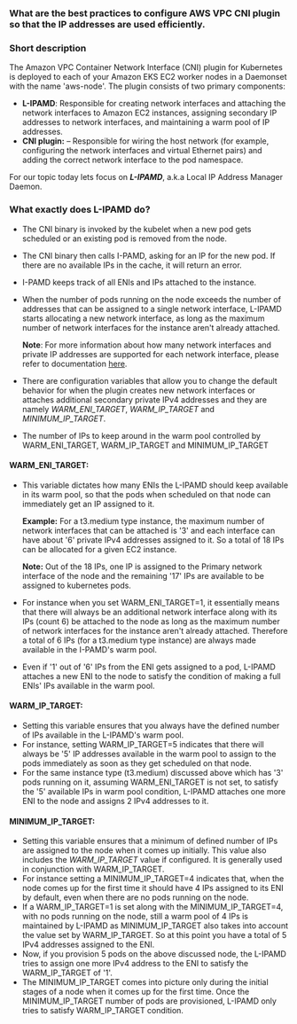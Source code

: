 ### **What are the best practices to configure AWS VPC CNI plugin so that the IP addresses are used efficiently.**

### **Short description**

The Amazon VPC Container Network Interface (CNI) plugin for Kubernetes is deployed to each of your Amazon EKS EC2 worker nodes in a Daemonset with the name 'aws-node'. The plugin consists of two primary components: 
- **L-IPAMD**: Responsible for creating network interfaces and attaching the network interfaces to Amazon EC2 instances, assigning secondary IP addresses to network interfaces, and maintaining a warm pool of IP addresses. 
- **CNI plugin:** – Responsible for wiring the host network (for example, configuring the network interfaces and virtual Ethernet pairs) and adding the correct network interface to the pod namespace.

For our topic today lets focus on ***L-IPAMD***, a.k.a Local IP Address Manager Daemon.

### **What exactly does L-IPAMD do?**
- The CNI binary is invoked by the kubelet when a new pod gets scheduled or an existing pod is removed from the node.
- The CNI binary then calls I-PAMD, asking for an IP for the new pod. If there are no available IPs in the cache, it will return an error.
- I-PAMD keeps track of all ENIs and IPs attached to the instance.
- When the number of pods running on the node exceeds the number of addresses that can be assigned to a single network interface, L-IPAMD starts allocating a new network interface, as long as the maximum number of network interfaces for the instance aren't already attached. 

    **Note**: For more information about how many network interfaces and private IP addresses are supported for each network interface, please refer to documentation [here](https://docs.aws.amazon.com/AWSEC2/latest/UserGuide/using-eni.html#AvailableIpPerENI).

- There are configuration variables that allow you to change the default behavior for when the plugin creates new network interfaces or attaches additional secondary private IPv4 addresses and they are namely *WARM_ENI_TARGET*, *WARM_IP_TARGET* and *MINIMUM_IP_TARGET*.
- The number of IPs to keep around in the warm pool controlled by WARM_ENI_TARGET, WARM_IP_TARGET and MINIMUM_IP_TARGET

#### **WARM_ENI_TARGET:** 
-  This variable dictates how many ENIs the L-IPAMD should keep available in its warm pool, so that the pods when scheduled on that node can immediately get an IP assigned to it.
   
    **Example:** For a t3.medium type instance, the maximum number of network interfaces that can be attached is '3' and each interface can have about '6' private IPv4 addresses assigned to it. So a total of 18 IPs can be allocated for a given EC2 instance. 
    
    **Note:** Out of the 18 IPs, one IP is assigned to the Primary network interface of the node and the remaining '17' IPs are available to be assigned to kubernetes pods.

- For instance when you set WARM_ENI_TARGET=1, it essentially means that there will always be an additional network interface along with its IPs (count 6) be attached to the node as long as the maximum number of network interfaces for the instance aren't already attached. Therefore a total of 6 IPs (for a t3.medium type instance) are always made available in the I-PAMD's warm pool.
- Even if '1' out of '6' IPs from the ENI gets assigned to a pod, L-IPAMD attaches a new ENI to the node to satisfy the condition of making a full ENIs' IPs available in the warm pool.

#### **WARM_IP_TARGET:** 
- Setting this variable ensures that you always have the defined number of IPs available in the L-IPAMD's warm pool.
- For instance, setting WARM_IP_TARGET=5 indicates that there will always be '5' IP addresses available in the warm pool to assign to the pods immediately as soon as they get scheduled on that node.
- For the same instance type (t3.medium) discussed above which has '3' pods running on it, assuming WARM_ENI_TARGET is not set, to satisfy the '5' available IPs in warm pool condition, L-IPAMD attaches one more ENI to the node and assigns 2 IPv4 addresses to it.

#### **MINIMUM_IP_TARGET:**
- Setting this variable ensures that a minimum of defined number of IPs are assigned to the node when it comes up initially. This value also includes the *WARM_IP_TARGET* value if configured. It is generally used in conjunction with WARM_IP_TARGET.
- For instance setting a MINIMUM_IP_TARGET=4 indicates that, when the node comes up for the first time it should have 4 IPs assigned to its ENI by default, even when there are no pods running on the node.
- If a WARM_IP_TARGET=1 is set along with the MINIMUM_IP_TARGET=4, with no pods running on the node, still a warm pool of 4 IPs is maintained by L-IPAMD as MINIMUM_IP_TARGET also takes into account the value set by WARM_IP_TARGET. So at this point you have a total of 5 IPv4 addresses assigned to the ENI.
- Now, if you provision 5 pods on the above discussed node, the L-IPAMD tries to assign one more IPv4 address to the ENI to satisfy the WARM_IP_TARGET of '1'.
- The MINIMUM_IP_TARGET comes into picture only during the initial stages of a node when it comes up for the first time. Once the MINIMUM_IP_TARGET number of pods are provisioned, L-IPAMD only tries to satisfy WARM_IP_TARGET condition. 




